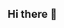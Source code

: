 ## Hi there 👋

<!--
**gowthamalasakaniS574661/gowthamalasakaniS574661** is a ✨ _special_ ✨ repository because its `README.md` (this file) appears on your GitHub profile.

# Hi there! 👋 I'm Gowtham Alasakani

**🎓 About Me:**
- 🏫 I'm currently studying at **Northwest Missouri State University.**
- 💻 Passionate about **Software Development, DevOps, and Cloud Computing (AWS).**
- 🔍 Exploring new technologies like **MERN stack, DevOps, and AWS.**
- 📚 Currently learning **AI, Databases, and System Design.**

**🛠️ Technologies & Tools I Use:**
- **Programming:** Java, Python, SQL, JavaScript
- **Web Development:** HTML, CSS, React, Node.js, Express.js
- **Databases:** MySQL, MongoDB
- **Cloud & DevOps:** AWS, Docker, Kubernetes (Learning)
- **Version Control:** Git, GitHub

**🚀 My Recent Projects:**

- 📦 AWS Capstone Project - **Cloud-based Web App**

**📫 Contact Me:**
- 🏠 **GitHub:** [github.com/gowthamalasakaniS574661](https://github.com/gowthamalasakaniS574661)
- 📩 **Email:** [S574661@nwmissouri.edu](mailto:S574661@nwmissouri.edu)
- 💼 **LinkedIn:** [linkedin.com/in/gowtham-alasakani-471a33207/](https://www.linkedin.com/in/gowtham-alasakani-471a33207/)

